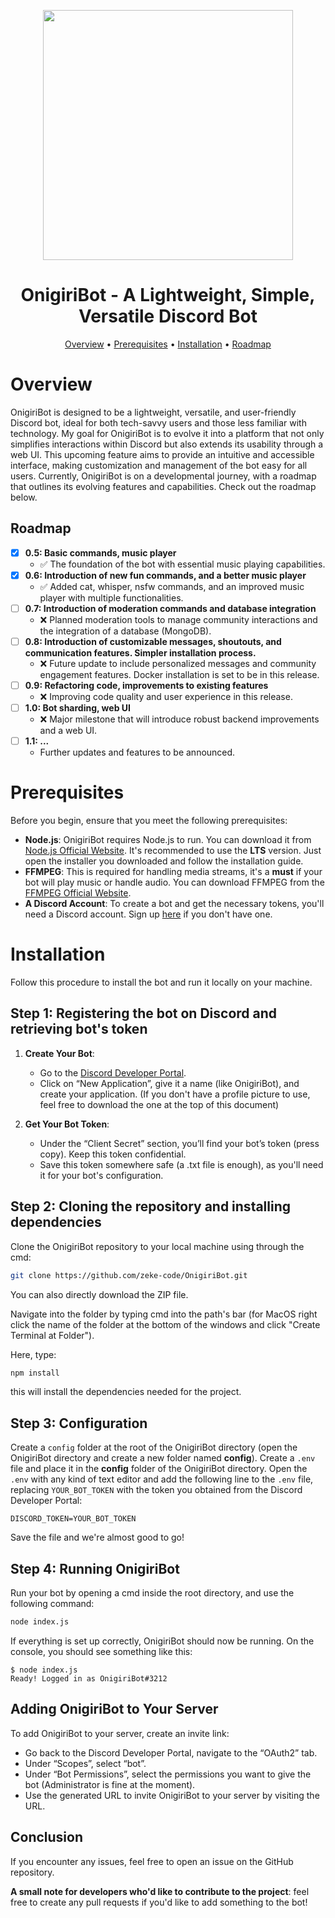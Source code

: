 <p align="center">
   <img src="https://github.com/zeke-code/OnigiriBot/assets/116798879/1c868e6c-dcb2-43e2-a3f7-01428f187fc9" width="400" height="400">
</p>

<h1 align="center">OnigiriBot - A Lightweight, Simple, Versatile Discord Bot</h1>

<p align="center">
  <a href="#overview">Overview</a> • 
  <a href="#prerequisites">Prerequisites</a> • 
   <a href="#installation">Installation</a> • 
   <a href="#roadmap">Roadmap</a>
</p>

# Overview

OnigiriBot is designed to be a lightweight, versatile, and user-friendly Discord bot, ideal for both tech-savvy users and those less familiar with technology. My goal for OnigiriBot is to evolve it into a platform that not only simplifies interactions within Discord but also extends its usability through a web UI. This upcoming feature aims to provide an intuitive and accessible interface, making customization and management of the bot easy for all users. Currently, OnigiriBot is on a developmental journey, with a roadmap that outlines its evolving features and capabilities. Check out the roadmap below.

## Roadmap

- [x] **0.5: Basic commands, music player**
  - ✅ The foundation of the bot with essential music playing capabilities.
- [x] **0.6: Introduction of new fun commands, and a better music player**
  - ✅ Added cat, whisper, nsfw commands, and an improved music player with multiple functionalities.
- [ ] **0.7: Introduction of moderation commands and database integration**
  - ❌ Planned moderation tools to manage community interactions and the integration of a database (MongoDB).
- [ ] **0.8: Introduction of customizable messages, shoutouts, and communication features. Simpler installation process.**
  - ❌ Future update to include personalized messages and community engagement features. Docker installation is set to be in this release.
- [ ] **0.9: Refactoring code, improvements to existing features**
  - ❌ Improving code quality and user experience in this release.
- [ ] **1.0: Bot sharding, web UI**
  - ❌ Major milestone that will introduce robust backend improvements and a web UI.
- [ ] **1.1: ...**
  - Further updates and features to be announced.


# Prerequisites

Before you begin, ensure that you meet the following prerequisites:
- **Node.js**: OnigiriBot requires Node.js to run. You can download it from [Node.js Official Website](https://nodejs.org/). It's recommended to use the **LTS** version. Just open the installer you downloaded and follow the installation guide.
- **FFMPEG**: This is required for handling media streams, it's a **must** if your bot will play music or handle audio. You can download FFMPEG from the [FFMPEG Official Website](https://ffmpeg.org/download.html).
- **A Discord Account**: To create a bot and get the necessary tokens, you'll need a Discord account. Sign up [here](https://discord.com/register) if you don't have one.

# Installation

Follow this procedure to install the bot and run it locally on your machine.



## Step 1: Registering the bot on Discord and retrieving bot's token

1. **Create Your Bot**:
   - Go to the [Discord Developer Portal](https://discord.com/developers/applications).
   - Click on “New Application”, give it a name (like OnigiriBot), and create your application. (If you don't have a profile picture to use, feel free to download the one at the top of this document)

2. **Get Your Bot Token**:
   - Under the “Client Secret” section, you’ll find your bot’s token (press copy). Keep this token confidential.
   - Save this token somewhere safe (a .txt file is enough), as you'll need it for your bot's configuration.

## Step 2: Cloning the repository and installing dependencies

Clone the OnigiriBot repository to your local machine using through the cmd:
```sh
git clone https://github.com/zeke-code/OnigiriBot.git
```
You can also directly download the ZIP file.

Navigate into the folder by typing cmd into the path's bar (for MacOS right click the name of the folder at the bottom of the windows and click "Create Terminal at Folder").

Here, type:
```sh
npm install
```
this will install the dependencies needed for the project.


## Step 3: Configuration

Create a `config` folder at the root of the OnigiriBot directory (open the OnigiriBot directory and create a new folder named **config**).
Create a `.env` file and place it in the **config** folder of the OnigiriBot directory.
Open the `.env` with any kind of text editor and add the following line to the `.env` file, replacing `YOUR_BOT_TOKEN` with the token you obtained from the Discord Developer Portal:

`DISCORD_TOKEN=YOUR_BOT_TOKEN`

Save the file and we're almost good to go!


## Step 4: Running OnigiriBot

Run your bot by opening a cmd inside the root directory, and use the following command:
```sh
node index.js
```

If everything is set up correctly, OnigiriBot should now be running. On the console, you should see something like this:
```console
$ node index.js
Ready! Logged in as OnigiriBot#3212
```

## Adding OnigiriBot to Your Server

To add OnigiriBot to your server, create an invite link:
- Go back to the Discord Developer Portal, navigate to the “OAuth2” tab.
- Under “Scopes”, select “bot”.
- Under “Bot Permissions”, select the permissions you want to give the bot (Administrator is fine at the moment).
- Use the generated URL to invite OnigiriBot to your server by visiting the URL.

## Conclusion

If you encounter any issues, feel free to open an issue on the GitHub repository.

**A small note for developers who'd like to contribute to the project**: feel free to create any pull requests if you'd like to add something to the bot!




